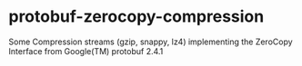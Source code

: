 protobuf-zerocopy-compression
=============================

Some Compression streams (gzip, snappy, lz4) implementing the ZeroCopy Interface from Google(TM) protobuf 2.4.1